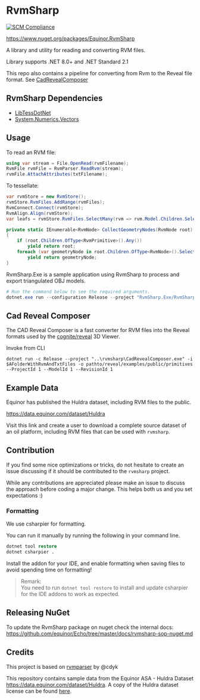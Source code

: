 # RvmSharp

[![SCM Compliance](https://scm-compliance-api.radix.equinor.com/repos/equinor/rvmsharp/badge)](https://scm-compliance-api.radix.equinor.com/repos/equinor/rvmsharp/badge)

<https://www.nuget.org/packages/Equinor.RvmSharp>

A library and utility for reading and converting RVM files.

Library supports .NET 8.0+ and .NET Standard 2.1

This repo also contains a pipeline for converting from Rvm to the Reveal file format. See [CadRevealComposer](#cad-reveal-composer)

## RvmSharp Dependencies

- [LibTessDotNet](https://github.com/speps/LibTessDotNet)
- [System.Numerics.Vectors](https://www.nuget.org/packages/System.Numerics.Vectors/)

## Usage

To read an RVM file:

```csharp
using var stream = File.OpenRead(rvmFilename);
RvmFile rvmFile = RvmParser.ReadRvm(stream);
rvmFile.AttachAttributes(txtFilename);
```

To tessellate:

```csharp
var rvmStore = new RvmStore();
rvmStore.RvmFiles.AddRange(rvmFiles);
RvmConnect.Connect(rvmStore);
RvmAlign.Align(rvmStore);
var leafs = rvmStore.RvmFiles.SelectMany(rvm => rvm.Model.Children.SelectMany(CollectGeometryNodes)).ToArray();

private static IEnumerable<RvmNode> CollectGeometryNodes(RvmNode root)
{
    if (root.Children.OfType<RvmPrimitive>().Any())
        yield return root;
    foreach (var geometryNode in root.Children.OfType<RvmNode>().SelectMany(CollectGeometryNodes))
        yield return geometryNode;
}
```

RvmSharp.Exe is a sample application using RvmSharp to process and export triangulated OBJ models.

```ps1
# Run the command below to see the required arguments.
dotnet.exe run --configuration Release --project "RvmSharp.Exe/RvmSharp.Exe.csproj" -- --help # Replace '--help' with your arguments.
```

## Cad Reveal Composer

The CAD Reveal Composer is a fast converter for RVM files into the Reveal formats used by
the [cognite/reveal](https://github.com/cognitedata/reveal) 3D Viewer.

Invoke from CLI

```cli
dotnet run -c Release --project "..\rvmsharp\CadRevealComposer.exe" -i $AFolderWithRvmAndTxtFiles -o pathto/reveal/examples/public/primitives --ProjectId 1 --ModelId 1 --RevisionId 1
```

## Example Data

Equinor has published the Huldra dataset, including RVM files to the public.

<https://data.equinor.com/dataset/Huldra>

Visit this link and create a user to download a complete source dataset of an oil platform, including RVM files that can
be used with `rvmsharp`.

## Contribution

If you find some nice optimizations or tricks, do not hesitate to create an issue discussing if it should be contributed
to the `rvmsharp` project.

While any contributions are appreciated please make an issue to discuss the approach before coding a major change. This
helps both us and you set expectations :)

### Formatting

We use csharpier for formatting.

You can run it manually by running the following in your command line.

```ps
dotnet tool restore
dotnet csharpier .
```

Install the addon for your IDE, and enable formatting when saving files to avoid spending time on formatting!

> Remark:<br>
> You need to run `dotnet tool restore` to install and update csharpier for the IDE addons to work as expected.

## Releasing NuGet

To update the RvmSharp package on nuget check the internal docs: <https://github.com/equinor/Echo/tree/master/docs/rvmsharp-sop-nuget.md>

## Credits

This project is based on [rvmparser](https://github.com/cdyk/rvmparser) by @cdyk

This repository contains sample data from the Equinor ASA - Huldra Dataset <https://data.equinor.com/dataset/Huldra>. A
copy of the Huldra dataset license can be found [here](./TestSamples/Huldra/Equinor_open_data_sharing_license_-_Huldra.pdf).
